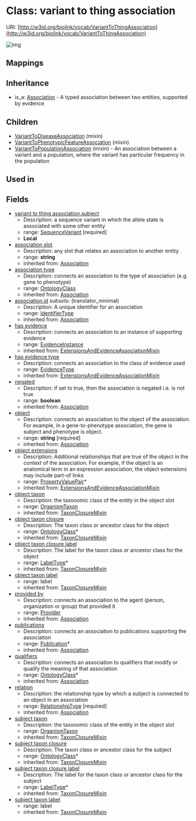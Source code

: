 # Class: variant to thing association




URI: [http://w3id.org/biolink/vocab/VariantToThingAssociation](http://w3id.org/biolink/vocab/VariantToThingAssociation)

![img](http://yuml.me/diagram/nofunky;dir:TB/class/\[VariantToThingAssociation|subject_taxon_closure_label(i):label_type%20*;object_taxon_closure_label(i):label_type%20*;has_evidence(i):evidence_instance%20%3F;id(i):identifier_type%20%3F;object(i):string;negated(i):boolean%20%3F;association_slot(i):string%20%3F]-%20provided%20by(i)%20%3F>\[Provider],%20\[VariantToThingAssociation]-%20publications(i)%20*>\[Publication],%20\[VariantToThingAssociation]-%20qualifiers(i)%20*>\[OntologyClass],%20\[VariantToThingAssociation]-%20association%20type(i)%20%3F>\[OntologyClass],%20\[VariantToThingAssociation]-%20relation(i)>\[RelationshipType],%20\[VariantToThingAssociation]-%20has%20evidence%20type(i)%20%3F>\[EvidenceType],%20\[VariantToThingAssociation]-%20object%20extensions(i)%20*>\[PropertyValuePair],%20\[VariantToThingAssociation]-%20object%20taxon%20closure(i)%20*>\[OntologyClass],%20\[VariantToThingAssociation]-%20object%20taxon(i)%20%3F>\[OrganismTaxon],%20\[VariantToThingAssociation]-%20subject%20taxon%20closure(i)%20*>\[OntologyClass],%20\[VariantToThingAssociation]-%20subject%20taxon(i)%20%3F>\[OrganismTaxon],%20\[VariantToThingAssociation]-%20subject>\[SequenceVariant],%20\[VariantToPopulationAssociation]uses%20-.->\[VariantToThingAssociation],%20\[VariantToPhenotypicFeatureAssociation]uses%20-.->\[VariantToThingAssociation],%20\[VariantToDiseaseAssociation]uses%20-.->\[VariantToThingAssociation],%20\[Association]^-\[VariantToThingAssociation])
## Mappings

## Inheritance

 *  is_a: [Association](Association.md) - A typed association between two entities, supported by evidence
## Children

 * [VariantToDiseaseAssociation](VariantToDiseaseAssociation.md) (mixin) 
 * [VariantToPhenotypicFeatureAssociation](VariantToPhenotypicFeatureAssociation.md) (mixin) 
 * [VariantToPopulationAssociation](VariantToPopulationAssociation.md) (mixin)  - An association between a variant and a population, where the variant has particular frequency in the population
## Used in

## Fields

 * [variant to thing association.subject](variant_to_thing_association_subject.md)
    * Description: a sequence variant in which the allele state is associated with some other entity
    * range: [SequenceVariant](SequenceVariant.md) [required]
    * __Local__
 * [association slot](association_slot.md)
    * Description: any slot that relates an association to another entity
    * range: **string**
    * inherited from: [Association](Association.md)
 * [association type](association_type.md)
    * Description: connects an association to the type of association (e.g. gene to phenotype)
    * range: [OntologyClass](OntologyClass.md)
    * inherited from: [Association](Association.md)
 * [association.id](association_id.md) *subsets*: (translator_minimal)
    * Description: A unique identifier for an association
    * range: [IdentifierType](IdentifierType.md)
    * inherited from: [Association](Association.md)
 * [has evidence](has_evidence.md)
    * Description: connects an association to an instance of supporting evidence
    * range: [EvidenceInstance](EvidenceInstance.md)
    * inherited from: [ExtensionsAndEvidenceAssociationMixin](ExtensionsAndEvidenceAssociationMixin.md)
 * [has evidence type](has_evidence_type.md)
    * Description: connects an association to the class of evidence used
    * range: [EvidenceType](EvidenceType.md)
    * inherited from: [ExtensionsAndEvidenceAssociationMixin](ExtensionsAndEvidenceAssociationMixin.md)
 * [negated](negated.md)
    * Description: if set to true, then the association is negated i.e. is not true
    * range: **boolean**
    * inherited from: [Association](Association.md)
 * [object](object.md)
    * Description: connects an association to the object of the association. For example, in a gene-to-phenotype association, the gene is subject and phenotype is object.
    * range: **string** [required]
    * inherited from: [Association](Association.md)
 * [object extensions](object_extensions.md)
    * Description: Additional relationships that are true of the object in the context of the association. For example, if the object is an anatomical term in an expression association, the object extensions may include part-of links
    * range: [PropertyValuePair](PropertyValuePair.md)*
    * inherited from: [ExtensionsAndEvidenceAssociationMixin](ExtensionsAndEvidenceAssociationMixin.md)
 * [object taxon](object_taxon.md)
    * Description: the taxonomic class of the entity in the object slot
    * range: [OrganismTaxon](OrganismTaxon.md)
    * inherited from: [TaxonClosureMixin](TaxonClosureMixin.md)
 * [object taxon closure](object_taxon_closure.md)
    * Description: The taxon class or ancestor class for the object
    * range: [OntologyClass](OntologyClass.md)*
    * inherited from: [TaxonClosureMixin](TaxonClosureMixin.md)
 * [object taxon closure label](object_taxon_closure_label.md)
    * Description: The label for the taxon class or ancestor class for the object
    * range: [LabelType](LabelType.md)*
    * inherited from: [TaxonClosureMixin](TaxonClosureMixin.md)
 * [object taxon label](object_taxon_label.md)
    * range: label
    * inherited from: [TaxonClosureMixin](TaxonClosureMixin.md)
 * [provided by](provided_by.md)
    * Description: connects an association to the agent (person, organization or group) that provided it
    * range: [Provider](Provider.md)
    * inherited from: [Association](Association.md)
 * [publications](publications.md)
    * Description: connects an association to publications supporting the association
    * range: [Publication](Publication.md)*
    * inherited from: [Association](Association.md)
 * [qualifiers](qualifiers.md)
    * Description: connects an association to qualifiers that modify or qualify the meaning of that association
    * range: [OntologyClass](OntologyClass.md)*
    * inherited from: [Association](Association.md)
 * [relation](relation.md)
    * Description: the relationship type by which a subject is connected to an object in an association
    * range: [RelationshipType](RelationshipType.md) [required]
    * inherited from: [Association](Association.md)
 * [subject taxon](subject_taxon.md)
    * Description: the taxonomic class of the entity in the object slot
    * range: [OrganismTaxon](OrganismTaxon.md)
    * inherited from: [TaxonClosureMixin](TaxonClosureMixin.md)
 * [subject taxon closure](subject_taxon_closure.md)
    * Description: The taxon class or ancestor class for the subject
    * range: [OntologyClass](OntologyClass.md)*
    * inherited from: [TaxonClosureMixin](TaxonClosureMixin.md)
 * [subject taxon closure label](subject_taxon_closure_label.md)
    * Description: The label for the taxon class or ancestor class for the subject
    * range: [LabelType](LabelType.md)*
    * inherited from: [TaxonClosureMixin](TaxonClosureMixin.md)
 * [subject taxon label](subject_taxon_label.md)
    * range: label
    * inherited from: [TaxonClosureMixin](TaxonClosureMixin.md)
